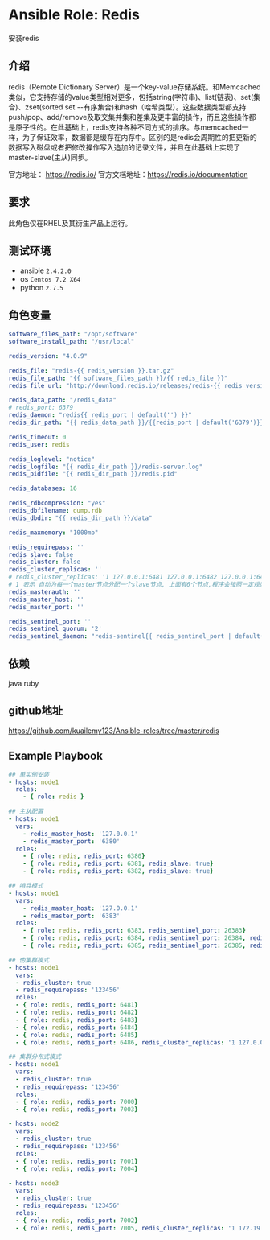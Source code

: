 # Ansible Role: Redis
安装redis

## 介绍
redis（Remote Dictionary Server）是一个key-value存储系统。和Memcached类似，它支持存储的value类型相对更多，包括string(字符串)、list(链表)、set(集合)、zset(sorted set --有序集合)和hash（哈希类型）。这些数据类型都支持push/pop、add/remove及取交集并集和差集及更丰富的操作，而且这些操作都是原子性的。在此基础上，redis支持各种不同方式的排序。与memcached一样，为了保证效率，数据都是缓存在内存中。区别的是redis会周期性的把更新的数据写入磁盘或者把修改操作写入追加的记录文件，并且在此基础上实现了master-slave(主从)同步。

官方地址： https://redis.io/
官方文档地址：https://redis.io/documentation

## 要求
此角色仅在RHEL及其衍生产品上运行。

## 测试环境
* ansible `2.4.2.0`
* os `Centos 7.2 X64`
* python `2.7.5`

## 角色变量
```yaml
software_files_path: "/opt/software"
software_install_path: "/usr/local"

redis_version: "4.0.9"

redis_file: "redis-{{ redis_version }}.tar.gz"
redis_file_path: "{{ software_files_path }}/{{ redis_file }}"
redis_file_url: "http://download.redis.io/releases/redis-{{ redis_version }}.tar.gz"

redis_data_path: "/redis_data"
# redis_port: 6379
redis_daemon: "redis{{ redis_port | default('') }}"
redis_dir_path: "{{ redis_data_path }}/{{redis_port | default('6379')}}"

redis_timeout: 0
redis_user: redis

redis_loglevel: "notice"
redis_logfile: "{{ redis_dir_path }}/redis-server.log"
redis_pidfile: "{{ redis_dir_path }}/redis.pid"

redis_databases: 16

redis_rdbcompression: "yes"
redis_dbfilename: dump.rdb
redis_dbdir: "{{ redis_dir_path }}/data"

redis_maxmemory: "1000mb"

redis_requirepass: ''
redis_slave: false
redis_cluster: false
redis_cluster_replicas: ''
# redis_cluster_replicas: '1 127.0.0.1:6481 127.0.0.1:6482 127.0.0.1:6483 127.0.0.1:6484 127.0.0.1:6485 127.0.0.1:6486'
# 1 表示 自动为每一个master节点分配一个slave节点, 上面有6个节点,程序会按照一定规则生成 3个master(主)3个slave(从)
redis_masterauth: ''
redis_master_host: ''
redis_master_port: ''

redis_sentinel_port: ''
redis_sentinel_quorum: '2'
redis_sentinel_daemon: "redis-sentinel{{ redis_sentinel_port | default('') }}"
```    

## 依赖

java ruby

## github地址
https://github.com/kuailemy123/Ansible-roles/tree/master/redis

## Example Playbook
```yml
## 单实例安装
- hosts: node1
  roles:
    - { role: redis }

## 主从配置
- hosts: node1
  vars:
    - redis_master_host: '127.0.0.1'
    - redis_master_port: '6380'
  roles:
    - { role: redis, redis_port: 6380}
    - { role: redis, redis_port: 6381, redis_slave: true}
    - { role: redis, redis_port: 6382, redis_slave: true}

## 哨兵模式
- hosts: node1
  vars:
    - redis_master_host: '127.0.0.1'
    - redis_master_port: '6383'
  roles:
    - { role: redis, redis_port: 6383, redis_sentinel_port: 26383}
    - { role: redis, redis_port: 6384, redis_sentinel_port: 26384, redis_slave: true}
    - { role: redis, redis_port: 6385, redis_sentinel_port: 26385, redis_slave: true}

## 伪集群模式
- hosts: node1
  vars:
  - redis_cluster: true
  - redis_requirepass: '123456'
  roles:
  - { role: redis, redis_port: 6481}
  - { role: redis, redis_port: 6482}
  - { role: redis, redis_port: 6483}
  - { role: redis, redis_port: 6484}
  - { role: redis, redis_port: 6485}
  - { role: redis, redis_port: 6486, redis_cluster_replicas: '1 127.0.0.1:6481 127.0.0.1:6482 127.0.0.1:6483 127.0.0.1:6484 127.0.0.1:6485 127.0.0.1:6486'}

## 集群分布式模式
- hosts: node1
  vars:
  - redis_cluster: true
  - redis_requirepass: '123456'
  roles:
  - { role: redis, redis_port: 7000}
  - { role: redis, redis_port: 7003}

- hosts: node2
  vars:
  - redis_cluster: true
  - redis_requirepass: '123456'
  roles:
  - { role: redis, redis_port: 7001}
  - { role: redis, redis_port: 7004}

- hosts: node3
  vars:
  - redis_cluster: true
  - redis_requirepass: '123456'
  roles:
  - { role: redis, redis_port: 7002}
  - { role: redis, redis_port: 7005, redis_cluster_replicas: '1 172.19.204.246:7000 172.19.204.245:7001 172.19.204.244:7002 172.19.204.246:7003 172.19.204.245:7004 172.19.204.244:7005'}
```
